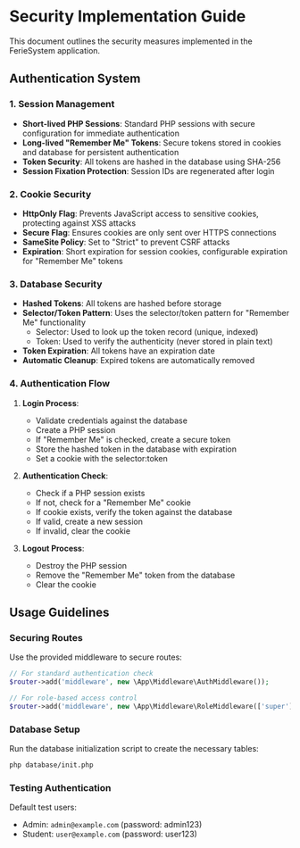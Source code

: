 # Security Implementation Guide

This document outlines the security measures implemented in the FerieSystem application.

## Authentication System

### 1. Session Management

- **Short-lived PHP Sessions**: Standard PHP sessions with secure configuration for immediate authentication
- **Long-lived "Remember Me" Tokens**: Secure tokens stored in cookies and database for persistent authentication
- **Token Security**: All tokens are hashed in the database using SHA-256
- **Session Fixation Protection**: Session IDs are regenerated after login

### 2. Cookie Security

- **HttpOnly Flag**: Prevents JavaScript access to sensitive cookies, protecting against XSS attacks
- **Secure Flag**: Ensures cookies are only sent over HTTPS connections
- **SameSite Policy**: Set to "Strict" to prevent CSRF attacks
- **Expiration**: Short expiration for session cookies, configurable expiration for "Remember Me" tokens

### 3. Database Security

- **Hashed Tokens**: All tokens are hashed before storage
- **Selector/Token Pattern**: Uses the selector/token pattern for "Remember Me" functionality
  - Selector: Used to look up the token record (unique, indexed)
  - Token: Used to verify the authenticity (never stored in plain text)
- **Token Expiration**: All tokens have an expiration date
- **Automatic Cleanup**: Expired tokens are automatically removed

### 4. Authentication Flow

1. **Login Process**:
   - Validate credentials against the database
   - Create a PHP session
   - If "Remember Me" is checked, create a secure token
   - Store the hashed token in the database with expiration
   - Set a cookie with the selector:token

2. **Authentication Check**:
   - Check if a PHP session exists
   - If not, check for a "Remember Me" cookie
   - If cookie exists, verify the token against the database
   - If valid, create a new session
   - If invalid, clear the cookie

3. **Logout Process**:
   - Destroy the PHP session
   - Remove the "Remember Me" token from the database
   - Clear the cookie

## Usage Guidelines

### Securing Routes

Use the provided middleware to secure routes:

```php
// For standard authentication check
$router->add('middleware', new \App\Middleware\AuthMiddleware());

// For role-based access control
$router->add('middleware', new \App\Middleware\RoleMiddleware(['super']));
```

### Database Setup

Run the database initialization script to create the necessary tables:

```bash
php database/init.php
```

### Testing Authentication

Default test users:

- Admin: `admin@example.com` (password: admin123)
- Student: `user@example.com` (password: user123)
